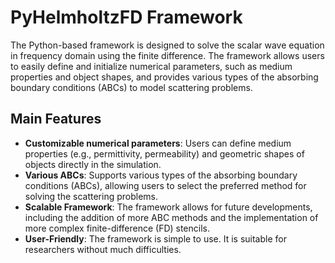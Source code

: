 # PyHelmholtzFD Framework

The Python-based framework is designed to solve the scalar wave equation in frequency domain using the finite difference. The framework allows users to easily define and initialize numerical parameters, such as medium properties and object shapes, and provides various types of the absorbing boundary conditions (ABCs) to model scattering problems.

## Main Features

- **Customizable numerical parameters**: Users can define medium properties (e.g., permittivity, permeability) and geometric shapes of objects directly in the simulation.
- **Various ABCs**: Supports various types of the absorbing boundary conditions (ABCs), allowing users to select the preferred method for solving the scattering problems.
- **Scalable Framework**: The framework allows for future developments, including the addition of more ABC methods and the implementation of more complex finite-difference (FD) stencils.
- **User-Friendly**: The framework is simple to use. It is suitable for researchers without much difficulties.
